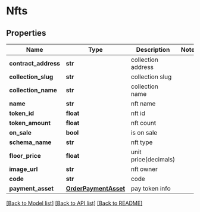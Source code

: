 # Nfts

## Properties
Name | Type | Description | Notes
------------ | ------------- | ------------- | -------------
**contract_address** | **str** | collection address | 
**collection_slug** | **str** | collection slug | 
**collection_name** | **str** | collection name | 
**name** | **str** | nft name | 
**token_id** | **float** | nft id | 
**token_amount** | **float** | nft count | 
**on_sale** | **bool** | is on sale | 
**schema_name** | **str** | nft type | 
**floor_price** | **float** | unit price(decimals) | 
**image_url** | **str** | nft owner | 
**code** | **str** | code | 
**payment_asset** | [**OrderPaymentAsset**](OrderPaymentAsset.md) | pay token info | 

[[Back to Model list]](../README.md#documentation-for-models) [[Back to API list]](../README.md#documentation-for-api-endpoints) [[Back to README]](../README.md)


